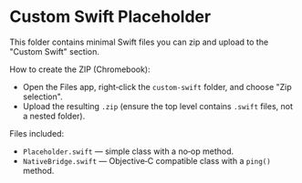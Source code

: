 # Custom Swift Placeholder

This folder contains minimal Swift files you can zip and upload to the "Custom Swift" section.

How to create the ZIP (Chromebook):
- Open the Files app, right‑click the `custom-swift` folder, and choose "Zip selection".
- Upload the resulting `.zip` (ensure the top level contains `.swift` files, not a nested folder).

Files included:
- `Placeholder.swift` — simple class with a no‑op method.
- `NativeBridge.swift` — Objective‑C compatible class with a `ping()` method.
